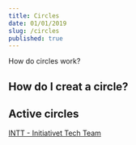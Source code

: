 ```yaml
---
title: Circles
date: 01/01/2019
slug: /circles
published: true
---
```


How do circles work?

## How do I creat a circle?

## Active circles

[INTT - Initiativet Tech Team](/circles/intt)
